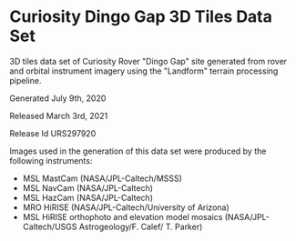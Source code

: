 # Curiosity Dingo Gap 3D Tiles Data Set

3D tiles data set of Curiosity Rover "Dingo Gap" site generated from rover and orbital instrument imagery using the "Landform" terrain processing pipeline.

Generated July 9th, 2020

Released March 3rd, 2021

Release Id URS297920

Images used in the generation of this data set were produced by the following instruments:

- MSL MastCam (NASA/JPL-Caltech/MSSS)
- MSL NavCam (NASA/JPL-Caltech)
- MSL HazCam (NASA/JPL-Caltech)
- MRO HiRISE (NASA/JPL-Caltech/University of Arizona)
- MSL HiRISE orthophoto and elevation model mosaics (NASA/JPL-Caltech/USGS Astrogeology/F. Calef/ T. Parker)
